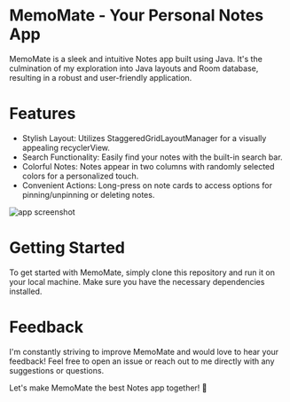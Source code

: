 # MemoMate - Your Personal Notes App
MemoMate is a sleek and intuitive Notes app built using Java. It's the culmination of my exploration into Java layouts and Room database, resulting in a robust and user-friendly application.

# Features
* Stylish Layout: Utilizes StaggeredGridLayoutManager for a visually appealing recyclerView.
* Search Functionality: Easily find your notes with the built-in search bar.
* Colorful Notes: Notes appear in two columns with randomly selected colors for a personalized touch.
* Convenient Actions: Long-press on note cards to access options for pinning/unpinning or deleting notes.

![app screenshot](blob:https://github.com/1e6e3055-8836-4f16-8996-8a7f8c3a39f0)
  
# Getting Started
To get started with MemoMate, simply clone this repository and run it on your local machine. Make sure you have the necessary dependencies installed.

# Feedback
I'm constantly striving to improve MemoMate and would love to hear your feedback! Feel free to open an issue or reach out to me directly with any suggestions or questions.

Let's make MemoMate the best Notes app together! 🚀
